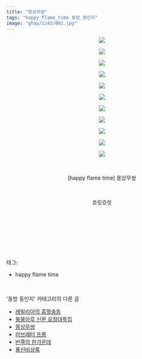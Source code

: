 ```yaml
---
title: "몽상무쌍"
tags: "happy_flame_time 동방_동인지"
image: "ghap/1243/001.jpg"
---
```

<div class="article">
<p style="text-align: center; clear: none; float: none;"><img src="{{ site.nasurl }}/ghap/1243/001.jpg"/></p>
<p style="text-align: center; clear: none; float: none;"><img src="{{ site.nasurl }}/ghap/1243/002.jpg"/></p>
<p style="text-align: center; clear: none; float: none;"><img src="{{ site.nasurl }}/ghap/1243/003.jpg"/></p>
<p style="text-align: center; clear: none; float: none;"><img src="{{ site.nasurl }}/ghap/1243/004.jpg"/></p>
<p style="text-align: center; clear: none; float: none;"><img src="{{ site.nasurl }}/ghap/1243/005.jpg"/></p>
<p style="text-align: center; clear: none; float: none;"><img src="{{ site.nasurl }}/ghap/1243/006.jpg"/></p>
<p style="text-align: center; clear: none; float: none;"><img src="{{ site.nasurl }}/ghap/1243/007.jpg"/></p>
<p style="text-align: center; clear: none; float: none;"><img src="{{ site.nasurl }}/ghap/1243/008.jpg"/></p>
<p style="text-align: center; clear: none; float: none;"><img src="{{ site.nasurl }}/ghap/1243/009.jpg"/></p>
<p style="text-align: center; clear: none; float: none;"><img src="{{ site.nasurl }}/ghap/1243/010.jpg"/></p>
<p style="text-align: center; clear: none; float: none;"><img src="{{ site.nasurl }}/ghap/1243/011.jpg"/></p>
<p style="text-align: center; clear: none; float: none;"><br/></p>
<p style="text-align: center; clear: none; float: none;">[happy flame time] 몽상무쌍</p>
<p style="text-align: center; clear: none; float: none;"><br/></p>
<p style="text-align: center; clear: none; float: none;">흐릿흐릿</p>
<p><br/></p>
<p><br/></p>
<p><br/></p>
</div><br/>
<div class="tagTrail">
<p>태그: </p>
<ul>
<li>happy flame time</li>
</ul>
</div><br/>
<div class="another">
<p>'동방 동인지' 카테고리의 다른 글</p>
<ul>
<li><a href="/2016-07-30-ghap_1245">레밀리아의 흡혈충동</a></li>
<li><a href="/2016-07-30-ghap_1244">붕붕마루 신문 요정대특집</a></li>
<li><a href="/2016-07-30-ghap_1243">몽상무쌍</a></li>
<li><a href="/2016-07-30-ghap_1242">러브레터 프롬</a></li>
<li><a href="/2016-07-30-ghap_1241">반쪽의 한가운데</a></li>
<li><a href="/2016-07-30-ghap_1240">풍신비상록</a></li>
</ul>
</div><br/>
<div class="cb_module cb_fluid">
<div class="cb_wrt cb_profile">
</div><!-- commentList close -->
</div><br/>
